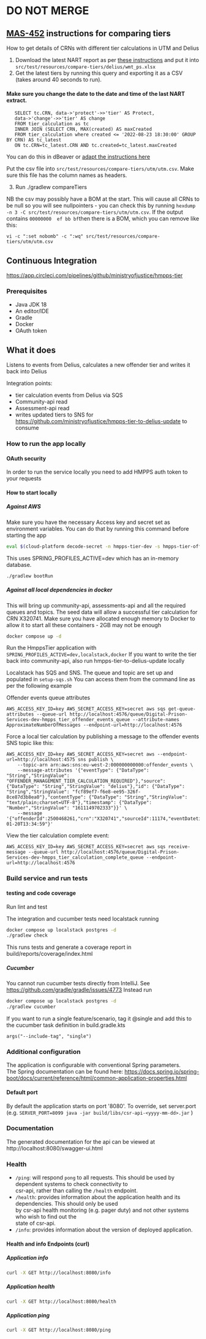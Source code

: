 # DO NOT MERGE

## [MAS-452](https://dsdmoj.atlassian.net/browse/MAS-452) instructions for comparing tiers

How to get details of CRNs with different tier calculations in UTM and Delius
1. Download the latest NART report as per [these instructions](https://dsdmoj.atlassian.net/wiki/spaces/MaS/pages/3533964702/WMT+Run+book#Getting-the-latest-NART-extract) and put it into `src/test/resources/compare-tiers/delius/wmt_ps.xlsx`
2. Get the latest tiers by running this query and exporting it as a CSV (takes around 40 seconds to run). 

#### Make sure you change the date to the date and time of the last NART extract.

```   
   SELECT tc.CRN, data->'protect'->>'tier' AS Protect,
   data->'change'->>'tier' AS change
   FROM tier_calculation as tc
   INNER JOIN (SELECT CRN, MAX(created) AS maxCreated
   FROM tier_calculation where created <= '2022-08-23 18:30:00' GROUP BY CRN) AS tc_latest
   ON tc.CRN=tc_latest.CRN AND tc.created=tc_latest.maxCreated
   ```
You can do this in dBeaver or [adapt the instructions here](https://dsdmoj.atlassian.net/wiki/spaces/MaS/pages/2963734549/Tiering+Run+book#Accessing-the-database) 

Put the csv file into `src/test/resources/compare-tiers/utm/utm.csv`. Make sure this file has the column names as headers.


3. Run ./gradlew compareTiers

NB the csv may possibly have a BOM at the start. This will cause all CRNs to be null so you will see nullpointers - you can check this by running
`hexdump -n 3 -C src/test/resources/compare-tiers/utm/utm.csv`.
If the output contains `00000000  ef bb bf`then there is a BOM, which you can remove like this:

`vi -c ":set nobomb" -c ":wq" src/test/resources/compare-tiers/utm/utm.csv`

## Continuous Integration  
https://app.circleci.com/pipelines/github/ministryofjustice/hmpps-tier

### Prerequisites  
* Java JDK 18  
* An editor/IDE
* Gradle  
* Docker  
* OAuth token

## What it does

Listens to events from Delius, calculates a new offender tier and writes it back into Delius

Integration points:
- tier calculation events from Delius via SQS
- Community-api read
- Assessment-api read
- writes updated tiers to SNS for https://github.com/ministryofjustice/hmpps-tier-to-delius-update to consume
  
### How to run the app locally 

#### OAuth security  
In order to run the service locally you need to add HMPPS auth token to your requests

#### How to start locally 
##### Against AWS
Make sure you have the necessary Access key and secret set as environment variables. 
You can do that by running this command before starting the app

```sh
eval $(cloud-platform decode-secret -n hmpps-tier-dev -s hmpps-tier-offender-events-sqs-instance-output --export-aws-credentials)
```

This uses SPRING_PROFILES_ACTIVE=dev which has an in-memory database.

```sh
./gradlew bootRun
```

##### Against all local dependencies in docker
This will bring up community-api, assessments-api and all the required queues and topics. The seed data will allow a successful tier calculation for CRN X320741. Make sure you have allocated enough memory to Docker to allow it to start all these containers - 2GB may not be enough

```sh
docker compose up -d
```

Run the HmppsTier application with `SPRING_PROFILES_ACTIVE=dev,localstack,docker`
If you want to write the tier back into community-api, also run hmpps-tier-to-delius-update locally

Localstack has SQS and SNS. The queue and topic are set up and populated in `setup-sqs.sh` You can access them from the command line as per the following example

Offender events queue attributes
```shell
AWS_ACCESS_KEY_ID=key AWS_SECRET_ACCESS_KEY=secret aws sqs get-queue-attributes --queue-url http://localhost:4576/queue/Digital-Prison-Services-dev-hmpps_tier_offender_events_queue --attribute-names ApproximateNumberOfMessages --endpoint-url=http://localhost:4576
```

Force a local tier calculation by publishing a message to the offender events SNS topic like this: 
```shell
AWS_ACCESS_KEY_ID=key AWS_SECRET_ACCESS_KEY=secret aws --endpoint-url=http://localhost:4575 sns publish \
    --topic-arn arn:aws:sns:eu-west-2:000000000000:offender_events \
    --message-attributes '{"eventType": {"DataType": "String","StringValue": "OFFENDER_MANAGEMENT_TIER_CALCULATION_REQUIRED"},"source": {"DataType": "String","StringValue": "delius"},"id": {"DataType": "String","StringValue": "fcf89ef7-f6e8-ee95-326f-8ce87d3b8ea0"},"contentType": {"DataType": "String","StringValue": "text/plain;charset=UTF-8"},"timestamp": {"DataType": "Number","StringValue": "1611149702333"}}' \
    --message '{"offenderId":2500468261,"crn":"X320741","sourceId":11174,"eventDatetime":"2021-01-20T13:34:59"}'
```
    
View the tier calculation complete event:
```shell
AWS_ACCESS_KEY_ID=key AWS_SECRET_ACCESS_KEY=secret aws sqs receive-message --queue-url http://localhost:4576/queue/Digital-Prison-Services-dev-hmpps_tier_calculation_complete_queue --endpoint-url=http://localhost:4576
```
### Build service and run tests  

#### testing and code coverage

Run lint and test

The integration and cucumber tests need localstack running

```sh
docker compose up localstack postgres -d
./gradlew check
```

This runs tests and generate a coverage report in build/reports/coverage/index.html

##### Cucumber

You cannot run cucumber tests directly from IntelliJ. See https://github.com/gradle/gradle/issues/4773
Instead run

```sh
docker compose up localstack postgres -d
./gradlew cucumber
```

If you want to run a single feature/scenario, tag it @single and add this to the cucumber task definition in build.gradle.kts 

```args("--include-tag", "single")```

### Additional configuration  
The application is configurable with conventional Spring parameters.  
The Spring documentation can be found here: https://docs.spring.io/spring-boot/docs/current/reference/html/common-application-properties.html  
  
#### Default port  
By default the application starts on port '8080'. To override, set server.port (e.g. `SERVER_PORT=8099 java -jar build/libs/csr-api-<yyyy-mm-dd>.jar` )  
  
### Documentation  
The generated documentation for the api can be viewed at http://localhost:8080/swagger-ui.html
  
### Health  
  
- `/ping`: will respond `pong` to all requests.  This should be used by dependent systems to check connectivity to   
csr-api, rather than calling the `/health` endpoint.  
- `/health`: provides information about the application health and its dependencies.  This should only be used  
by csr-api health monitoring (e.g. pager duty) and not other systems who wish to find out the   
state of csr-api.  
- `/info`: provides information about the version of deployed application.  
  
#### Health and info Endpoints (curl)  
  
##### Application info  
```sh
curl -X GET http://localhost:8080/info  
```  
  
##### Application health  
```sh
curl -X GET http://localhost:8080/health  
```  
  
##### Application ping  
```sh 
curl -X GET http://localhost:8080/ping  
```  
